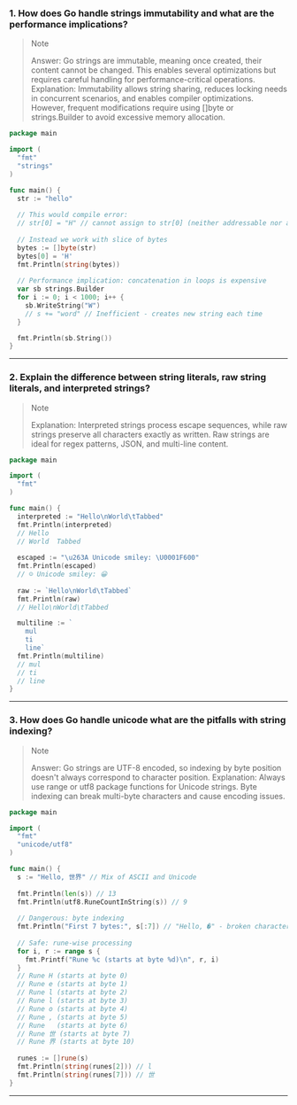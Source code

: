 ### 1. How does Go handle strings immutability and what are the performance implications?
>>[!NOTE]
>> Answer: Go strings are immutable, meaning once created, their content cannot be changed. This enables several optimizations but requires careful handling for performance-critical operations.
>> Explanation: Immutability allows string sharing, reduces locking needs in concurrent scenarios, and enables compiler optimizations. However, frequent modifications require using []byte or strings.Builder to avoid excessive memory allocation.
```go
package main

import (
  "fmt"
  "strings"  
)

func main() {
  str := "hello"
  
  // This would compile error: 
  // str[0] = "H" // cannot assign to str[0] (neither addressable nor a map index expression)
  
  // Instead we work with slice of bytes
  bytes := []byte(str)
  bytes[0] = 'H'
  fmt.Println(string(bytes))
  
  // Performance implication: concatenation in loops is expensive
  var sb strings.Builder
  for i := 0; i < 1000; i++ {
    sb.WriteString("W")
    // s += "word" // Inefficient - creates new string each time
  }

  fmt.Println(sb.String())
}
```

---

### 2. Explain the difference between string literals, raw string literals, and interpreted strings?
>>[!NOTE]
>> Explanation: Interpreted strings process escape sequences, while raw strings preserve all characters exactly as written. Raw strings are ideal for regex patterns, JSON, and multi-line content.
```go
package main

import (
  "fmt"
)

func main() {
  interpreted := "Hello\nWorld\tTabbed"
  fmt.Println(interpreted)
  // Hello
  // World	Tabbed
  
  escaped := "\u263A Unicode smiley: \U0001F600"
  fmt.Println(escaped)
  // ☺ Unicode smiley: 😀
  
  raw := `Hello\nWorld\tTabbed`
  fmt.Println(raw)
  // Hello\nWorld\tTabbed

  multiline := `
    mul
    ti
    line`
  fmt.Println(multiline)
  // mul
  // ti
  // line
}
```

---

### 3. How does Go handle unicode what are the pitfalls with string indexing?
>>[!NOTE]
>> Answer: Go strings are UTF-8 encoded, so indexing by byte position doesn't always correspond to character position.
>> Explanation: Always use range or utf8 package functions for Unicode strings. Byte indexing can break multi-byte characters and cause encoding issues.
```go
package main

import (
  "fmt"
  "unicode/utf8"
)

func main() {
  s := "Hello, 世界" // Mix of ASCII and Unicode
  
  fmt.Println(len(s)) // 13
  fmt.Println(utf8.RuneCountInString(s)) // 9
  
  // Dangerous: byte indexing
  fmt.Println("First 7 bytes:", s[:7]) // "Hello, �" - broken character
    
  // Safe: rune-wise processing
  for i, r := range s {
    fmt.Printf("Rune %c (starts at byte %d)\n", r, i)
  }
  // Rune H (starts at byte 0)
  // Rune e (starts at byte 1)
  // Rune l (starts at byte 2)
  // Rune l (starts at byte 3)
  // Rune o (starts at byte 4)
  // Rune , (starts at byte 5)
  // Rune   (starts at byte 6)
  // Rune 世 (starts at byte 7)
  // Rune 界 (starts at byte 10)
  
  runes := []rune(s)
  fmt.Println(string(runes[2])) // l
  fmt.Println(string(runes[7])) // 世
}
```

---